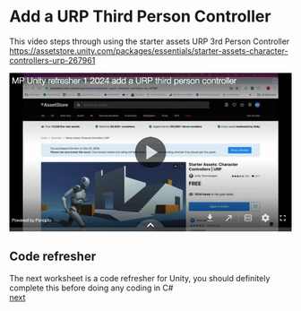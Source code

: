 
# Add a URP Third Person Controller

This video steps through using the starter assets URP 3rd Person Controller
https://assetstore.unity.com/packages/essentials/starter-assets-character-controllers-urp-267961

[<img src="images/refresher-1.jpg">](https://uwe.cloud.panopto.eu/Panopto/Pages/Viewer.aspx?id=bf8dd8ff-9512-4a3f-b879-b1ff0110a8dc&start=0)

## Code refresher

The next worksheet is a code refresher for Unity, you should definitely complete this before doing any coding in C#   
 [next](code-refresher.md)